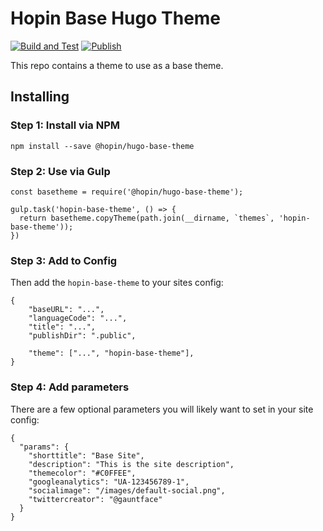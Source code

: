 # Hopin Base Hugo Theme

[![Build and Test](https://github.com/gauntface/hopin-base-theme/workflows/Build%20and%20Test/badge.svg)](https://github.com/gauntface/hopin-base-theme/actions?query=workflow%3A%22Build+and+Test%22) [![Publish](https://github.com/gauntface/hopin-base-theme/workflows/Publish/badge.svg)](https://github.com/gauntface/hopin-base-theme/actions?query=workflow%3APublish)

This repo contains a theme to use as a base theme.

## Installing

### Step 1: Install via NPM

```
npm install --save @hopin/hugo-base-theme
```

### Step 2: Use via Gulp

```
const basetheme = require('@hopin/hugo-base-theme');

gulp.task('hopin-base-theme', () => {
  return basetheme.copyTheme(path.join(__dirname, `themes`, 'hopin-base-theme'));
})
```

### Step 3: Add to Config

Then add the `hopin-base-theme` to your sites config:

```
{
    "baseURL": "...",
    "languageCode": "...",
    "title": "...",
    "publishDir": ".public",

    "theme": ["...", "hopin-base-theme"],
}
```

### Step 4: Add parameters

There are a few optional parameters you will likely want to set in your site config:

```
{
  "params": {
    "shorttitle": "Base Site",
    "description": "This is the site description",
    "themecolor": "#C0FFEE",
    "googleanalytics": "UA-123456789-1",
    "socialimage": "/images/default-social.png",
    "twittercreator": "@gauntface"
  }
}
```

